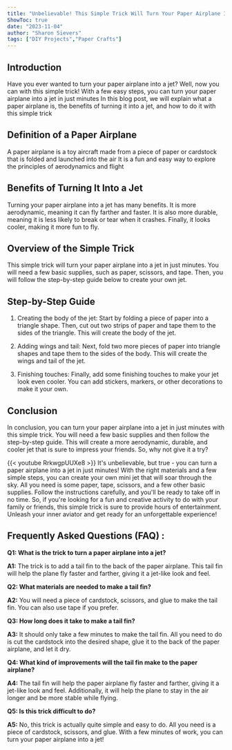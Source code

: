 ```yaml
---
title: "Unbelievable! This Simple Trick Will Turn Your Paper Airplane Into a Jet in Just Minutes!"
ShowToc: true 
date: "2023-11-04"
author: "Sharon Sievers" 
tags: ["DIY Projects","Paper Crafts"]
---
```

## Introduction
Have you ever wanted to turn your paper airplane into a jet? Well, now you can with this simple trick! With a few easy steps, you can turn your paper airplane into a jet in just minutes In this blog post, we will explain what a paper airplane is, the benefits of turning it into a jet, and how to do it with this simple trick 

## Definition of a Paper Airplane
A paper airplane is a toy aircraft made from a piece of paper or cardstock that is folded and launched into the air It is a fun and easy way to explore the principles of aerodynamics and flight

## Benefits of Turning It Into a Jet
Turning your paper airplane into a jet has many benefits. It is more aerodynamic, meaning it can fly farther and faster. It is also more durable, meaning it is less likely to break or tear when it crashes. Finally, it looks cooler, making it more fun to fly.

## Overview of the Simple Trick
This simple trick will turn your paper airplane into a jet in just minutes. You will need a few basic supplies, such as paper, scissors, and tape. Then, you will follow the step-by-step guide below to create your own jet.

## Step-by-Step Guide
1. Creating the body of the jet: Start by folding a piece of paper into a triangle shape. Then, cut out two strips of paper and tape them to the sides of the triangle. This will create the body of the jet.

2. Adding wings and tail: Next, fold two more pieces of paper into triangle shapes and tape them to the sides of the body. This will create the wings and tail of the jet.

3. Finishing touches: Finally, add some finishing touches to make your jet look even cooler. You can add stickers, markers, or other decorations to make it your own.

## Conclusion
In conclusion, you can turn your paper airplane into a jet in just minutes with this simple trick. You will need a few basic supplies and then follow the step-by-step guide. This will create a more aerodynamic, durable, and cooler jet that is sure to impress your friends. So, why not give it a try?

{{< youtube RrkwgpUUXe8 >}} 
It's unbelievable, but true - you can turn a paper airplane into a jet in just minutes! With the right materials and a few simple steps, you can create your own mini jet that will soar through the sky. All you need is some paper, tape, scissors, and a few other basic supplies. Follow the instructions carefully, and you'll be ready to take off in no time. So, if you're looking for a fun and creative activity to do with your family or friends, this simple trick is sure to provide hours of entertainment. Unleash your inner aviator and get ready for an unforgettable experience!

## Frequently Asked Questions (FAQ) :
**Q1: What is the trick to turn a paper airplane into a jet?**

**A1:** The trick is to add a tail fin to the back of the paper airplane. This tail fin will help the plane fly faster and farther, giving it a jet-like look and feel. 

**Q2: What materials are needed to make a tail fin?**

**A2:** You will need a piece of cardstock, scissors, and glue to make the tail fin. You can also use tape if you prefer. 

**Q3: How long does it take to make a tail fin?**

**A3:** It should only take a few minutes to make the tail fin. All you need to do is cut the cardstock into the desired shape, glue it to the back of the paper airplane, and let it dry. 

**Q4: What kind of improvements will the tail fin make to the paper airplane?**

**A4:** The tail fin will help the paper airplane fly faster and farther, giving it a jet-like look and feel. Additionally, it will help the plane to stay in the air longer and be more stable while flying. 

**Q5: Is this trick difficult to do?**

**A5:** No, this trick is actually quite simple and easy to do. All you need is a piece of cardstock, scissors, and glue. With a few minutes of work, you can turn your paper airplane into a jet!



